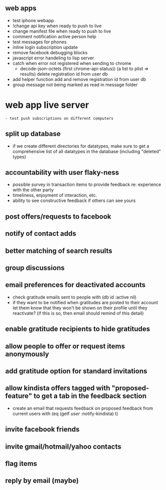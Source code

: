## web apps
  - test iphone webapp
  - !change api key when ready to push to live
  - change manifest file when ready to push to live
  - comment notification active person help
  - test messages for phones
  - inline login subscription update
  - remove facebook debugging blocks
  - javascript error handeling to lisp server
  - catch when error not registered when sending to chrome
    - decode-json-octets (first chrome-api-status))
    (a list to plist => results)
    delete registration id from user db
  - add helper function add and remove registration id from user db
  - group message not being marked as read in message folder
  # web app live server
    - test push subscriptions on different computers
## split up database
  - if we create different directories for datatypes, make sure to get a comprehensive list of all datatypes in the database (including "deleted" types)
## accountability with user flaky-ness
  - possible survey in transaction items to provide feedback re: experience
    with the other party
  - timeliness, enjoyment of interaction, etc.
  - ability to see constructive feedback if others can see yours
## post offers/requests to facebook
## notify of contact adds
## better matching of search results
## group discussions
## email preferences for deactivated accounts
  - check gratitude emails sent to people with (db id :active nil)
  - if they want to be notified when gratitudes are posted to their account
    let them know that they won't be shown on their profile until they
    reactivate? (if this is so, then email should remind of this detail)
## enable gratitude recipients to hide gratitudes
## allow people to offer or request items anonymously
## add gratitude option for standard invitations
## allow kindista offers tagged with "proposed-feature" to get a tab in the feedback section
  - create an email that requests feedback on proposed feedback from current users with (eq (getf *user* :notify-kindista) t)
## invite facebook friends
## invite gmail/hotmail/yahoo contacts
## flag items
## reply by email (maybe)
